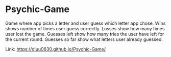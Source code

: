 # Psychic-Game

Game where app picks a letter and user guess which letter app chose. 
Wins shows number of times user guess correctly. 
Losses show how many times user lost the game. 
Guesses left show how many tries the user have left for the current round.
Guesses so far show what letters user already guessed.

Link: https://dluu0630.github.io/Psychic-Game/